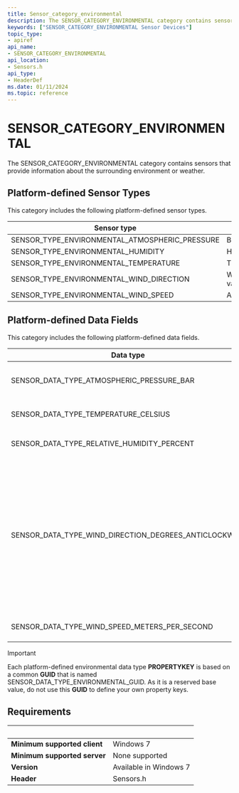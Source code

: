```yaml
---
title: Sensor_category_environmental
description: The SENSOR_CATEGORY_ENVIRONMENTAL category contains sensors that provide information about the surrounding environment or weather.
keywords: ["SENSOR_CATEGORY_ENVIRONMENTAL Sensor Devices"]
topic_type:
- apiref
api_name:
- SENSOR_CATEGORY_ENVIRONMENTAL
api_location:
- Sensors.h
api_type:
- HeaderDef
ms.date: 01/11/2024
ms.topic: reference
---
```


# SENSOR_CATEGORY_ENVIRONMENTAL

The SENSOR_CATEGORY_ENVIRONMENTAL category contains sensors that provide information about the surrounding environment or weather.

## Platform-defined Sensor Types

This category includes the following platform-defined sensor types.

| Sensor type | Meaning |
|---|---|
| SENSOR_TYPE_ENVIRONMENTAL_ATMOSPHERIC_PRESSURE | Barometers |
| SENSOR_TYPE_ENVIRONMENTAL_HUMIDITY | Hygrometers |
| SENSOR_TYPE_ENVIRONMENTAL_TEMPERATURE | Thermometers |
| SENSOR_TYPE_ENVIRONMENTAL_WIND_DIRECTION | Weather vanes |
| SENSOR_TYPE_ENVIRONMENTAL_WIND_SPEED | Anemometers |

## Platform-defined Data Fields

This category includes the following platform-defined data fields.

| Data type | Type | Meaning |
|---|---|---|
| SENSOR_DATA_TYPE_ATMOSPHERIC_PRESSURE_BAR | VT_R4 | Atmospheric pressure in atmospheres (bars) |
| SENSOR_DATA_TYPE_TEMPERATURE_CELSIUS | VT_R4 | Temperature in degrees Celsius |
| SENSOR_DATA_TYPE_RELATIVE_HUMIDITY_PERCENT | VT_R4 | Relative humidity as a percentage |
| SENSOR_DATA_TYPE_WIND_DIRECTION_DEGREES_ANTICLOCKWISE | VT_R4 | Wind direction relative to magnetic north, in degrees. North is represented as 0.0 (top of the x-axis), with values increasing in an anticlockwise rotation. The z-axis points upwards |
| SENSOR_DATA_TYPE_WIND_SPEED_METERS_PER_SECOND | VT_R4 | Wind speed in meters per second |

> [!IMPORTANT]
> Each platform-defined environmental data type **PROPERTYKEY** is based on a common **GUID** that is named SENSOR_DATA_TYPE_ENVIRONMENTAL_GUID. As it is a reserved base value, do not use this **GUID** to define your own property keys.

## Requirements

| &nbsp; | &nbsp; |
|---|---|
| **Minimum supported client** | Windows 7 |
| **Minimum supported server** | None supported |
| **Version** | Available in Windows 7 |
| **Header** | Sensors.h |
